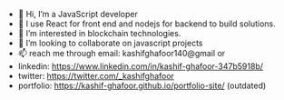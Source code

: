 - 👋 Hi, I’m a JavaScript developer
- 🌱 I use React for front end and nodejs for backend to build solutions.
- 👀 I’m interested in blockchain technologies.
- 💞️ I’m looking to collaborate on javascript projects
- 📫 reach me through email: kashifghafoor140@gmail or 
- linkedin: https://www.linkedin.com/in/kashif-ghafoor-347b5918b/ 
- twitter: https://twitter.com/_kashifghafoor
- portfolio: https://kashif-ghafoor.github.io/portfolio-site/ (outdated)

<!---
kashif-ghafoor/kashif-ghafoor is a ✨ special ✨ repository because its `README.md` (this file) appears on your GitHub profile.
You can click the Preview link to take a look at your changes.
--->
